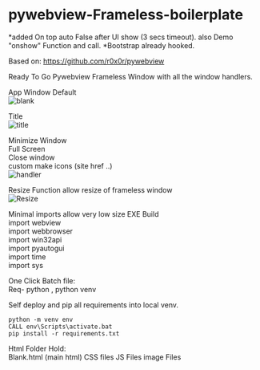 # pywebview-Frameless-boilerplate

*added On top auto False after UI show (3 secs timeout). also Demo "onshow" Function and call.
*Bootstrap already hooked.


Based on:
https://github.com/r0x0r/pywebview

Ready To Go Pywebview Frameless Window with all the window handlers.

App Window Default<br>
![blank](https://user-images.githubusercontent.com/52171360/123539355-35511980-d6ee-11eb-97a0-3fb9fbbfec6c.png)


Title<br>
![title](https://user-images.githubusercontent.com/52171360/123539360-3aae6400-d6ee-11eb-9d27-dec7f408e762.png)


Minimize Window<br>
Full Screen<br>
Close window<br>
custom make icons (site href ..)<br>
![handler](https://user-images.githubusercontent.com/52171360/123539365-413cdb80-d6ee-11eb-9f9c-3b3a6fc98d56.png)


Resize Function allow resize of frameless window<br>
![Resize](https://user-images.githubusercontent.com/52171360/123539368-4437cc00-d6ee-11eb-9a66-0f7e0c3a5a41.png)<br>

Minimal imports allow very low size EXE Build<br>
import webview<br>
import webbrowser<br>
import win32api<br>
import pyautogui<br>
import time<br>
import sys<br>


One Click Batch file:<br>
Req- python , python venv

Self deploy and pip all requirements into local venv.<br>

```
python -m venv env
CALL env\Scripts\activate.bat
pip install -r requirements.txt
```

Html Folder Hold:<br>
Blank.html (main html)
CSS files
JS Files
image Files
